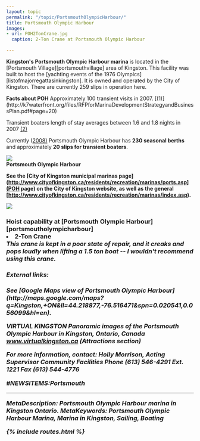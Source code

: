 ```yaml
---
layout: topic
permalink: "/topic/PortsmouthOlympicHarbour/"
title: Portsmouth Olympic Harbour
images:
- url: POH2TonCrane.jpg
  caption: 2-Ton Crane at Portsmouth Olympic Harbour

---
```


<strong>Kingston's Portsmouth Olympic Harbour marina</strong>  is located in the [Portsmouth Village][portsmouthvillage] area of Kingston.  This facility  was built to host the [yachting events of the 1976 Olympics][listofmajorregattasinkingston].  It is owned and operated by the City of Kingston. There are currently 259 slips in operation here.
<div class="sidebar">
<strong>Facts about POH</strong>
Approximately 100 transient visits in 2007. [(1)](http://k7waterfront.org/files/RFPforMarinaDevelopmentStrategyandBusinessPlan.pdf#page=20)

Transient boaters length of stay averages between 1.6 and 1.8 nights in 2007 [(2)](http://k7waterfront.org/files/RFPforMarinaDevelopmentStrategyandBusinessPlan.pdf#page=20)</div>

  Currently ([2008)](http://k7waterfront.org/files/RFPforMarinaDevelopmentStrategyandBusinessPlan.pdf#page=9) Portsmouth Olympic Harbour has <strong>230 seasonal berths</strong> and approximately <strong>20 slips for transient boaters</strong>.

<img src="http://home.ca.inter.net/~gkmd/portsmouth.jpg"><br><b>Portsmouth Olympic Harbour

See the [City of Kingston municipal marinas page](http://www.cityofkingston.ca/residents/recreation/marinas/ports.asp](POH page) on the City of Kingston website, as well as the general [http://www.cityofkingston.ca/residents/recreation/marinas/index.asp).

<a href="http://www.cityofkingston.ca/residents/recreation/marinas/ports.asp"><img src="http://www.cityofkingston.ca/img/maps/parks/olymharb.gif" border="0"></a>


<a name="hoist">


<h3>Hoist capability at [Portsmouth Olympic Harbour][portsmoutholympicharbour]
<li>2-Ton Crane
<br><i>This crane is kept in a poor state of repair, and it creaks and pops loudly when lifting a 1.5 ton boat -- I wouldn't recommend using this crane.

<a name="external links">
<h4>External links:</h4>
See [Google Maps view of Portsmouth Olympic Harbour](http://maps.google.com/maps?q=Kingston,+ON&ll=44.218877,-76.516471&spn=0.020541,0.056099&hl=en).

<strong>VIRTUAL KINGSTON</striuong>
Panoramic images of the Portsmouth Olympic Harbour in Kingston, Ontario, Canada
www.virtualkingston.ca (Attractions section)

<strong>For more information</strong>, contact:
Holly Morrison,
Acting Supervisor Community Facilities
Phone (613) 546-4291 Ext. 1221
Fax (613) 544-4776

#NEWSITEMS:Portsmouth


----
MetaDescription: Portsmouth Olympic Harbour marina in Kingston Ontario.
MetaKeywords: Portsmouth Olympic Harbour Marina, Marina in Kingston, Sailing, Boating

{% include routes.html %}
